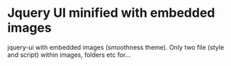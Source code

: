 Jquery UI minified with embedded images
=======================================

jquery-ui with embedded images (smoothness theme).  Only two file (style and script) within images, folders etc for...
